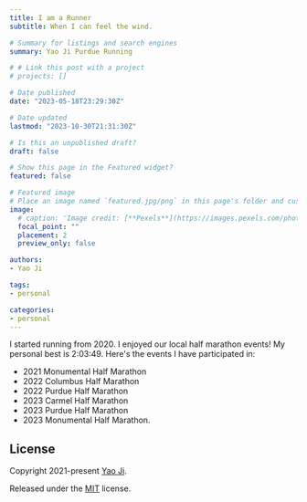 ```yaml
---
title: I am a Runner
subtitle: When I can feel the wind.

# Summary for listings and search engines
summary: Yao Ji Purdue Running

# # Link this post with a project
# projects: []

# Date published
date: "2023-05-18T23:29:30Z"

# Date updated
lastmod: "2023-10-30T21:31:30Z"

# Is this an unpublished draft?
draft: false

# Show this page in the Featured widget?
featured: false

# Featured image
# Place an image named `featured.jpg/png` in this page's folder and customize its options here.
image:
  # caption: 'Image credit: [**Pexels**](https://images.pexels.com/photos/5598288/pexels-photo-5598288.jpeg?auto=compress&cs=tinysrgb&dpr=3&h=750&w=1260)'
  focal_point: ""
  placement: 2
  preview_only: false

authors:
- Yao Ji

tags:
- personal

categories:
- personal
---
```


I started running from 2020. I enjoyed our local half marathon events! My personal best is 2:03:49. Here's the events I have participated in:
* 2021 Monumental Half Marathon
* 2022 Columbus Half Marathon 
* 2022 Purdue Half Marathon
* 2023 Carmel Half Marathon
* 2023 Purdue Half Marathon  
* 2023 Monumental Half Marathon. 
  


## License

Copyright 2021-present [Yao Ji](https://yaoji-academic.com/).

Released under the [MIT](https://github.com/wowchemy/wowchemy-hugo-modules/blob/master/LICENSE.md) license.
